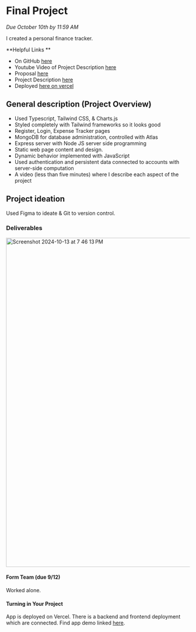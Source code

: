 # Final Project
*Due October 10th by 11:59 AM*

I created a personal finance tracker. 

**Helpful Links
**
- On GitHub [here](https://github.com/meelvidushi/final-project-meelvidushi/tree/main)
- Youtube Video of Project Description [here](https://youtu.be/7f_CmJmhfAk)
- Proposal [here](https://github.com/meelvidushi/final-project-meelvidushi/blob/main/proposal.md)
- Project Description [here](https://github.com/meelvidushi/final-project-meelvidushi/blob/main/projectDescription.md)
- Deployed [here on vercel](https://final-project-meelvidushi-e8i1.vercel.app/)
  
## General description (Project Overview)
- Used Typescript, Tailwind CSS, & Charts.js
- Styled completely with Tailwind frameworks so it looks good
- Register, Login, Expense Tracker pages
- MongoDB for database administration, controlled with Atlas
- Express server with Node JS server side programming
- Static web page content and design.
- Dynamic behavior implemented with JavaScript
- Used authentication and persistent data connected to accounts with server-side computation
- A video (less than five minutes) where I describe each aspect of the project

## Project ideation
Used Figma to ideate & Git to version control. 

### Deliverables
<img width="900" alt="Screenshot 2024-10-13 at 7 46 13 PM" src="https://github.com/user-attachments/assets/956bc7cd-00cc-4c4f-b8d1-62d6c568b30a">


#### Form Team (due 9/12)
Worked alone. 

#### Turning in Your Project
App is deployed on Vercel. There is a backend and frontend deployment which are connected. 
Find app demo linked [here](https://final-project-meelvidushi-e8i1.vercel.app/dashboard).
